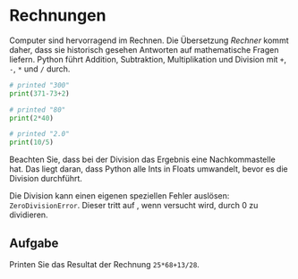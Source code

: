 # Rechnungen


Computer sind hervorragend im Rechnen. Die Übersetzung *Rechner* kommt daher,
 dass sie historisch gesehen Antworten auf mathematische Fragen liefern. Python führt Addition, Subtraktion,
 Multiplikation und Division mit `+`, `-`, `*` und `/` durch.

```python
# printed "300"
print(371-73+2)

# printed "80"
print(2*40)

# printed "2.0"
print(10/5)
```
  

Beachten Sie, dass bei der Division das Ergebnis eine Nachkommastelle hat. Das liegt daran, dass Python alle Ints in Floats
 umwandelt, bevor es die Division durchführt.
   

  


 Die Division kann einen eigenen speziellen Fehler auslösen: `ZeroDivisionError`. Dieser tritt auf , wenn
 versucht wird, durch 0 zu dividieren.



## Aufgabe


Printen Sie das Resultat der Rechnung `25*68+13/28`.

